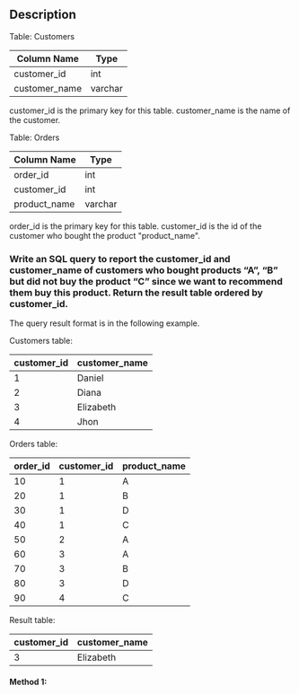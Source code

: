 ## Description

Table: Customers

| Column Name   | Type    |
| ------------- | ------- |
| customer_id   | int     |
| customer_name | varchar |

customer_id is the primary key for this table.
customer_name is the name of the customer.

Table: Orders

| Column Name  | Type    |
| ------------ | ------- |
| order_id     | int     |
| customer_id  | int     |
| product_name | varchar |

order_id is the primary key for this table.
customer_id is the id of the customer who bought the product "product_name".

### Write an SQL query to report the customer_id and customer_name of customers who bought products “A”, “B” but did not buy the product “C” since we want to recommend them buy this product. Return the result table ordered by customer_id.

The query result format is in the following example.

Customers table:

| customer_id | customer_name |
| ----------- | ------------- |
| 1           | Daniel        |
| 2           | Diana         |
| 3           | Elizabeth     |
| 4           | Jhon          |

Orders table:

| order_id | customer_id | product_name |
| -------- | ----------- | ------------ |
| 10       | 1           | A            |
| 20       | 1           | B            |
| 30       | 1           | D            |
| 40       | 1           | C            |
| 50       | 2           | A            |
| 60       | 3           | A            |
| 70       | 3           | B            |
| 80       | 3           | D            |
| 90       | 4           | C            |

Result table:

| customer_id | customer_name |
| ----------- | ------------- |
| 3           | Elizabeth     |

#### Method 1:

```sql

```
